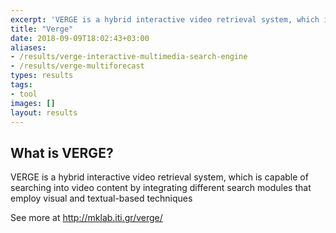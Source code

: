 ```yaml
---
excerpt: 'VERGE is a hybrid interactive video retrieval system, which is capable of searching into video content by integrating different search modules that employ visual and textual-based techniques'
title: "Verge"
date: 2018-09-09T18:02:43+03:00
aliases:
- /results/verge-interactive-multimedia-search-engine
- /results/verge-multiforecast
types: results
tags:
- tool
images: []
layout: results
---
```


## What is VERGE?

VERGE is a hybrid interactive video retrieval system, which is capable of searching into video content by integrating different search modules that employ visual and textual-based techniques

See more at http://mklab.iti.gr/verge/
